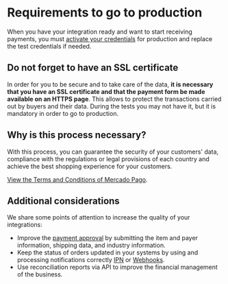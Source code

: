 # Requirements to go to production

When you have your integration ready and want to start receiving payments, you must [activate your credentials]([FAKER][CREDENTIALS][URL]) for production and replace the test credentials if needed.

## Do not forget to have an SSL certificate

In order for you to be secure and to take care of the data, **it is necessary that you have an SSL certificate and that the payment form be made available on an HTTPS page**. This allows to protect the transactions carried out by buyers and their data.
During the tests you may not have it, but it is mandatory in order to go to production.

## Why is this process necessary?

With this process, you can guarantee the security of your customers' data, compliance with the regulations or legal provisions of each country and achieve the best shopping experience for your customers.

[View the Terms and Conditions of Mercado Pago](https://www.mercadopago[FAKER][URL][DOMAIN]/developers/en/guides/resources/legal/terms-and-conditions).

## Additional considerations

We share some points of attention to increase the quality of your integrations:

+ Improve the [payment approval](https://www.mercadopago[FAKER][URL][DOMAIN]/developers/en/guides/manage-account/account/payment-rejections) by submitting the item and payer information, shipping data, and industry information.
+ Keep the status of orders updated in your systems by using and processing notifications correctly [IPN](https://www.mercadopago[FAKER][URL][DOMAIN]/developers/en/guides/notifications/ipn/introduction) or [Webhooks](https://www.mercadopago[FAKER][URL][DOMAIN]/developers/en/guides/notifications/webhooks/webhooks).
+ Use reconciliation reports via API to improve the financial management of the business.